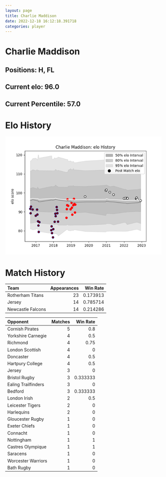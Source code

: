 ```yaml
---  
layout: page  
title: Charlie Maddison  
date: 2022-12-18 16:12:18.391718  
categories: player  
---
```

# Charlie Maddison

## Positions: H, FL

## Current elo: 96.0

## Current Percentile: 57.0

# Elo History


![elo history](history_CharlieMaddison.png)
# Match History


| Team              |   Appearances |   Win Rate |
|:------------------|--------------:|-----------:|
| Rotherham Titans  |            23 |   0.173913 |
| Jersey            |            14 |   0.785714 |
| Newcastle Falcons |            14 |   0.214286 |

| Opponent            |   Matches |   Win Rate |
|:--------------------|----------:|-----------:|
| Cornish Pirates     |         5 |   0.8      |
| Yorkshire Carnegie  |         4 |   0.5      |
| Richmond            |         4 |   0.75     |
| London Scottish     |         4 |   0        |
| Doncaster           |         4 |   0.5      |
| Hartpury College    |         4 |   0.5      |
| Jersey              |         3 |   0        |
| Bristol Rugby       |         3 |   0.333333 |
| Ealing Trailfinders |         3 |   0        |
| Bedford             |         3 |   0.333333 |
| London Irish        |         2 |   0.5      |
| Leicester Tigers    |         2 |   0        |
| Harlequins          |         2 |   0        |
| Gloucester Rugby    |         1 |   0        |
| Exeter Chiefs       |         1 |   0        |
| Connacht            |         1 |   0        |
| Nottingham          |         1 |   1        |
| Castres Olympique   |         1 |   1        |
| Saracens            |         1 |   0        |
| Worcester Warriors  |         1 |   0        |
| Bath Rugby          |         1 |   0        |